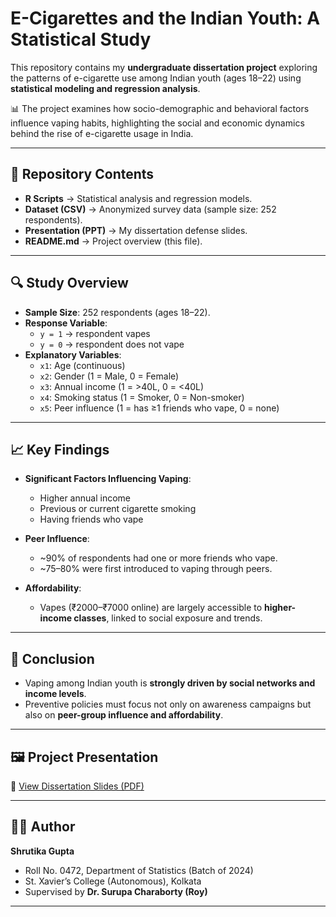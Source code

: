 # E-Cigarettes and the Indian Youth: A Statistical Study

This repository contains my **undergraduate dissertation project** exploring the patterns of e-cigarette use among Indian youth (ages 18–22) using **statistical modeling and regression analysis**.  

📊 The project examines how socio-demographic and behavioral factors influence vaping habits, highlighting the social and economic dynamics behind the rise of e-cigarette usage in India.

---

## 📂 Repository Contents
- **R Scripts** → Statistical analysis and regression models.  
- **Dataset (CSV)** → Anonymized survey data (sample size: 252 respondents).  
- **Presentation (PPT)** → My dissertation defense slides.  
- **README.md** → Project overview (this file).  

---

## 🔍 Study Overview
- **Sample Size**: 252 respondents (ages 18–22).  
- **Response Variable**:  
  - `y = 1` → respondent vapes  
  - `y = 0` → respondent does not vape  
- **Explanatory Variables**:  
  - `x1`: Age (continuous)  
  - `x2`: Gender (1 = Male, 0 = Female)  
  - `x3`: Annual income (1 = >40L, 0 = <40L)  
  - `x4`: Smoking status (1 = Smoker, 0 = Non-smoker)  
  - `x5`: Peer influence (1 = has ≥1 friends who vape, 0 = none)  

---

## 📈 Key Findings
- **Significant Factors Influencing Vaping**:  
  - Higher annual income  
  - Previous or current cigarette smoking  
  - Having friends who vape  

- **Peer Influence**:  
  - ~90% of respondents had one or more friends who vape.  
  - ~75–80% were first introduced to vaping through peers.  

- **Affordability**:  
  - Vapes (₹2000–₹7000 online) are largely accessible to **higher-income classes**, linked to social exposure and trends.  

---

## 🎯 Conclusion
- Vaping among Indian youth is **strongly driven by social networks and income levels**.  
- Preventive policies must focus not only on awareness campaigns but also on **peer-group influence and affordability**.  

---

## 🖼️ Project Presentation
📑 [View Dissertation Slides (PDF)](docs/ShrutikaGupta-DissertationPPT.pdf)  

---

## 👩‍💻 Author
**Shrutika Gupta**  
- Roll No. 0472, Department of Statistics (Batch of 2024) 
- St. Xavier’s College (Autonomous), Kolkata  
- Supervised by **Dr. Surupa Charaborty (Roy)**  

---
